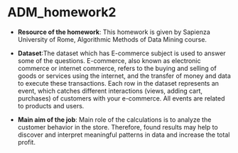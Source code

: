 # ADM_homework2

- **Resource of the homework**: This homework is given by Sapienza University of Rome, Algorithmic Methods of Data Mining course. 
- **Dataset**:The dataset which has E-commerce subject is used to answer some of the questions. E-commerce, also known as electronic commerce or internet commerce, refers to the buying and selling of goods or services using the internet, and the transfer of money and data to execute these transactions. Each row in the dataset represents an event, which catches different interactions (views, adding cart, purchases) of customers with your e-commerce. All events are related to products and users.

- **Main aim of the job**: Main role of the calculations is to analyze the customer behavior in the store. Therefore, found results may help to discover and interpret meaningful patterns in data and increase the total profit.
 
